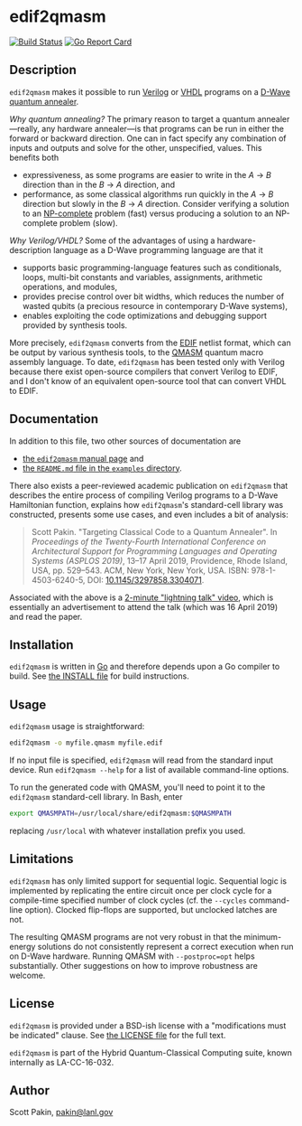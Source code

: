 edif2qmasm
==========

[![Build Status](https://travis-ci.org/lanl/edif2qmasm.svg?branch=master)](https://travis-ci.org/lanl/edif2qmasm) [![Go Report Card](https://goreportcard.com/badge/github.com/lanl/edif2qmasm)](https://goreportcard.com/report/github.com/lanl/edif2qmasm)

Description
-----------

`edif2qmasm` makes it possible to run [Verilog](https://en.wikipedia.org/wiki/Verilog) or [VHDL](https://en.wikipedia.org/wiki/VHDL) programs on a [D-Wave quantum annealer](http://www.dwavesys.com/).

*Why quantum annealing?*  The primary reason to target a quantum annealer—really, any hardware annealer—is that programs can be run in either the forward or backward direction.  One can in fact specify any combination of inputs and outputs and solve for the other, unspecified, values.  This benefits both

* expressiveness, as some programs are easier to write in the _A_ → _B_ direction than in the _B_ → _A_ direction, and
* performance, as some classical algorithms run quickly in the _A_ → _B_ direction but slowly in the _B_ → _A_ direction.  Consider verifying a solution to an [NP-complete](https://en.wikipedia.org/wiki/NP-completeness) problem (fast) versus producing a solution to an NP-complete problem (slow).

*Why Verilog/VHDL?*  Some of the advantages of using a hardware-description language as a D-Wave programming language are that it

* supports basic programming-language features such as conditionals, loops, multi-bit constants and variables, assignments, arithmetic operations, and modules,
* provides precise control over bit widths, which reduces the number of wasted qubits (a precious resource in contemporary D-Wave systems),
* enables exploiting the code optimizations and debugging support provided by synthesis tools.

More precisely, `edif2qmasm` converts from the [EDIF](https://en.wikipedia.org/wiki/EDIF) netlist format, which can be output by various synthesis tools, to the [QMASM](https://github.com/lanl/qmasm) quantum macro assembly language. To date, `edif2qmasm` has been tested only with Verilog because there exist open-source compilers that convert Verilog to EDIF, and I don't know of an equivalent open-source tool that can convert VHDL to EDIF.

Documentation
-------------

In addition to this file, two other sources of documentation are

* [the `edif2qmasm` manual page](https://github.com/lanl/edif2qmasm/blob/master/edif2qmasm.rst) and
* [the `README.md` file in the `examples` directory](https://github.com/lanl/edif2qmasm/blob/master/examples/README.md).

There also exists a peer-reviewed academic publication on `edif2qmasm` that describes the entire process of compiling Verilog programs to a D-Wave Hamiltonian function, explains how `edif2qmasm`'s standard-cell library was constructed, presents some use cases, and even includes a bit of analysis:

> Scott Pakin.  "Targeting Classical Code to a Quantum Annealer".  In <em>Proceedings of the Twenty-Fourth International Conference on Architectural Support for Programming Languages and Operating Systems (ASPLOS 2019)</em>, 13–17 April 2019, Providence, Rhode Island, USA, pp. 529–543.  ACM, New York, New York, USA.  ISBN: 978-1-4503-6240-5, DOI: [10.1145/3297858.3304071](https://doi.org/10.1145/3297858.3304071).

Associated with the above is a [2-minute "lightning talk" video](https://youtu.be/jtFsujUM-4Q), which is essentially an advertisement to attend the talk (which was 16 April 2019) and read the paper.

Installation
------------

`edif2qmasm` is written in [Go](https://go.dev/) and therefore depends upon a Go compiler to build.  See [the INSTALL file](https://github.com/lanl/edif2qmasm/blob/master/INSTALL.md) for build instructions.

Usage
-----

`edif2qmasm` usage is straightforward:
```bash
edif2qmasm -o myfile.qmasm myfile.edif
```
If no input file is specified, `edif2qmasm` will read from the standard input device.  Run `edif2qmasm --help` for a list of available command-line options.

To run the generated code with QMASM, you'll need to point it to the `edif2qmasm` standard-cell library.  In Bash, enter
```bash
export QMASMPATH=/usr/local/share/edif2qmasm:$QMASMPATH
```
replacing `/usr/local` with whatever installation prefix you used.

Limitations
-----------

`edif2qmasm` has only limited support for sequential logic.  Sequential logic is implemented by replicating the entire circuit once per clock cycle for a compile-time specified number of clock cycles (cf. the `--cycles` command-line option).  Clocked flip-flops are supported, but unclocked latches are not.

The resulting QMASM programs are not very robust in that the minimum-energy solutions do not consistently represent a correct execution when run on D-Wave hardware.  Running QMASM with `--postproc=opt` helps substantially.  Other suggestions on how to improve robustness are welcome.

License
-------

`edif2qmasm` is provided under a BSD-ish license with a "modifications must be indicated" clause.  See [the LICENSE file](https://github.com/lanl/edif2qmasm/blob/master/LICENSE.md) for the full text.

`edif2qmasm` is part of the Hybrid Quantum-Classical Computing suite, known internally as LA-CC-16-032.

Author
------

Scott Pakin, <pakin@lanl.gov>
